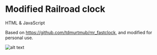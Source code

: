 # Modified Railroad clock
HTML & JavaScript

Based on https://github.com/tdmurtmub/mr_fastclock, and modified for personal use.

![alt text](https://github.com/JoseRev/faster-clock/main/img1.png?raw=true)
